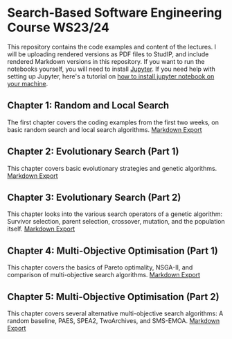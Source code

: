 # Search-Based Software Engineering Course WS23/24


This repository contains the code examples and content of the lectures. I
will be uploading rendered versions as PDF files to StudIP, and include
rendered Markdown versions in this repository. If you want to run the
notebooks yourself, you will need to install [Jupyter](https://jupyter.org/install).
If you need help with setting up Jupyter, here's a tutorial on [how to install jupyter notebook on your machine](https://www.dataquest.io/blog/jupyter-notebook-tutorial/).


## Chapter 1: Random and Local Search

The first chapter covers the coding examples from the first two weeks, on basic random search and local search algorithms.
[Markdown Export](rendered/Random%20and%20Local%20Search.md)


## Chapter 2: Evolutionary Search (Part 1)

This chapter covers basic evolutionary strategies and genetic algorithms.
[Markdown Export](rendered/Evolutionary%20Search%20-%20Part%201.md)


## Chapter 3: Evolutionary Search (Part 2)

This chapter looks into the various search operators of a genetic algorithm:
Survivor selection, parent selection, crossover, mutation, and the
population itself.
[Markdown Export](rendered/Evolutionary%20Search%20-%20Part%202.md)


## Chapter 4: Multi-Objective Optimisation (Part 1)

This chapter covers the basics of Pareto optimality, NSGA-II, and comparison
of multi-objective search algorithms.
[Markdown Export](rendered/Multi-Objective%20Optimisation%20-%20Part%201.md)


## Chapter 5: Multi-Objective Optimisation (Part 2)

This chapter covers several alternative multi-objective search algorithms:
A random baseline, PAES, SPEA2, TwoArchives, and SMS-EMOA.
[Markdown Export](rendered/Multi-Objective%20Optimisation%20-%20Part%202.md)
